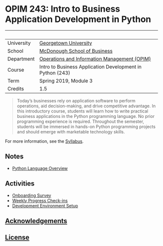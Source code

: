 # OPIM 243: Intro to Business Application Development in Python

&nbsp; | &nbsp;
--- | ---
University | [Georgetown University](https://www.georgetown.edu/)
School | [McDonough School of Business](https://msb.georgetown.edu/)
Department | [Operations and Information Management (OPIM)](https://msb.georgetown.edu/opim)
Course | Intro to Business Application Development in Python (243)
Term | Spring 2019, Module 3
Credits | 1.5

> Today’s businesses rely on application software to perform operations, aid decision-making, and drive competitive advantage. In this introductory course, students will learn how to write practical business applications in the Python programming language. No prior programming experience is required. Throughout the semester, students will be immersed in hands-on Python programming projects and should emerge with marketable technology skills.

For more information, see the [Syllabus](/SYLLABUS.pdf).

## Notes

  + [Python Language Overview](/notes/python/README.md)

## Activities

  + [Onboarding Survey](https://goo.gl/forms/VOmlJYXdWIM1pXz02)
  + [Weekly Progress Check-ins](https://goo.gl/forms/UuP90hZen7czJG523)
  + [Development Environment Setup](/exercises/dev-env-setup.md)

## [Acknowledgements](/CREDITS.md)

## [License](/LICENSE.md)

